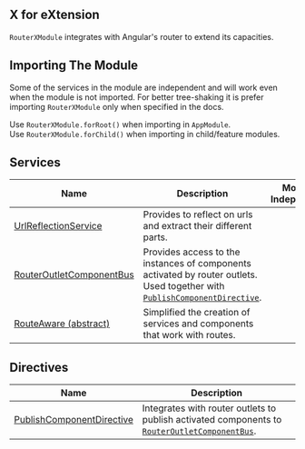 ## X for eXtension
`RouterXModule` integrates with Angular's router to extend its capacities.

## Importing The Module
Some of the services in the module are independent and will work even when the module is not imported. For better tree-shaking it is prefer importing `RouterXModule` only when specified in the docs.

Use `RouterXModule.forRoot()` when importing in `AppModule`.  
Use `RouterXModule.forChild()` when importing in child/feature modules.

## Services

| Name                                                                        | Description                                                                                                                                                                     | Module Independent                                               |
|-----------------------------------------------------------------------------|---------------------------------------------------------------------------------------------------------------------------------------------------------------------------------|:----------------------------------------------------------------:|
| [UrlReflectionService](routerxmodule/urlreflectionservice.html)         | Provides to reflect on urls and extract their different parts.                                                                                                                  | ❌                                                               |
| [RouterOutletComponentBus](routerxmodule/routeroutletcomponentbus.html) | Provides access to the instances of components activated by router outlets. Used together with [`PublishComponentDirective`](routerxmodule/routeroutletcomponentbus/publishcomponentdirective.html). | [❕](routerxmodule/routeroutletcomponentbus.html#how-to-use) |
| [RouteAware (abstract)](routerxmodule/routeaware-(abstract).html)                                        | Simplified the creation of services and components that work with routes.                                                                                                                      | ✔                                                               |

## Directives

| Name                                                                          | Description                                                                                                                                       |
|-------------------------------------------------------------------------------|---------------------------------------------------------------------------------------------------------------------------------------------------|
| [PublishComponentDirective](routerxmodule/routeroutletcomponentbus/publishcomponentdirective.html) | Integrates with router outlets to publish activated components to [`RouterOutletComponentBus`](routerxmodule/routeroutletcomponentbus.html). |
